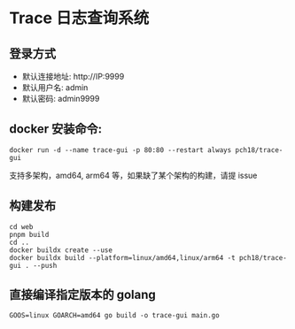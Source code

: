 # Trace 日志查询系统

## 登录方式

- 默认连接地址: http://IP:9999
- 默认用户名: admin
- 默认密码: admin9999


## docker 安装命令:
```
docker run -d --name trace-gui -p 80:80 --restart always pch18/trace-gui
```
支持多架构，amd64, arm64 等，如果缺了某个架构的构建，请提 issue

## 构建发布
```
cd web
pnpm build
cd ..
docker buildx create --use
docker buildx build --platform=linux/amd64,linux/arm64 -t pch18/trace-gui . --push
```
## 直接编译指定版本的 golang
```
GOOS=linux GOARCH=amd64 go build -o trace-gui main.go
```
